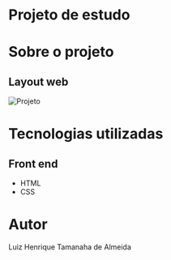 # Projeto de estudo

# Sobre o projeto

## Layout web

![Projeto](https://github.com/LuizTamanaha/projetodeestudo/assets/30093909/5894e2bc-25c6-472b-b843-7a2fd6dad3c9)

# Tecnologias utilizadas

## Front end
- HTML
- CSS

# Autor

Luiz Henrique Tamanaha de Almeida
